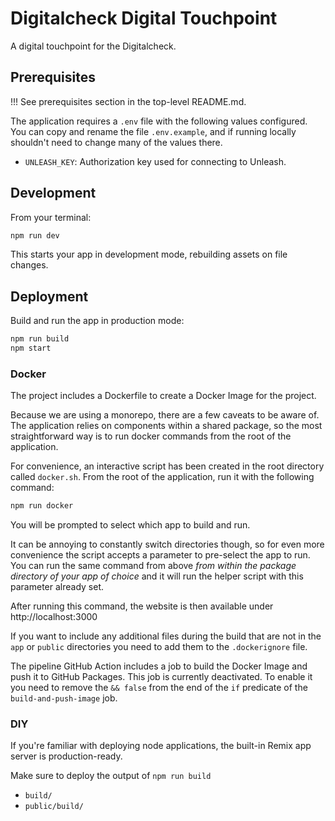 # Digitalcheck Digital Touchpoint

A digital touchpoint for the Digitalcheck.

## Prerequisites

!!! See prerequisites section in the top-level README.md.

The application requires a `.env` file with the following values configured. You can copy and rename the file `.env.example`, and if running locally shouldn't need to change many of the values there.

- `UNLEASH_KEY`: Authorization key used for connecting to Unleash.

## Development

From your terminal:

```sh
npm run dev
```

This starts your app in development mode, rebuilding assets on file changes.

## Deployment

Build and run the app in production mode:

```sh
npm run build
npm start
```

### Docker

The project includes a Dockerfile to create a Docker Image for the project.

Because we are using a monorepo, there are a few caveats to be aware of. The application relies on components within a shared package, so the most straightforward way is to run docker commands from the root of the application.

For convenience, an interactive script has been created in the root directory called `docker.sh`. From the root of the application, run it with the following command:

```sh
npm run docker
```

You will be prompted to select which app to build and run.

It can be annoying to constantly switch directories though, so for even more convenience the script accepts a parameter to pre-select the app to run. You can run the same command from above _from within the package directory of your app of choice_ and it will run the helper script with this parameter already set.

After running this command, the website is then available under http://localhost:3000

If you want to include any additional files during the build that are not in the `app` or `public` directories you need to add them to the `.dockerignore` file.

The pipeline GitHub Action includes a job to build the Docker Image and push it to GitHub Packages. This job is currently deactivated. To enable it you need to remove the `&& false` from the end of the `if` predicate of the `build-and-push-image` job.

### DIY

If you're familiar with deploying node applications, the built-in Remix app server is production-ready.

Make sure to deploy the output of `npm run build`

- `build/`
- `public/build/`
